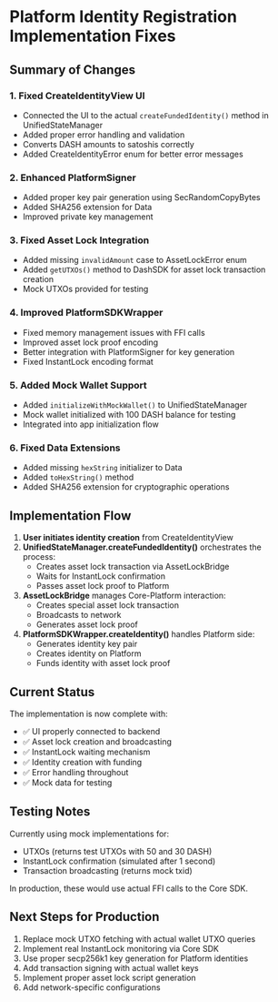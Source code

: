 # Platform Identity Registration Implementation Fixes

## Summary of Changes

### 1. Fixed CreateIdentityView UI
- Connected the UI to the actual `createFundedIdentity()` method in UnifiedStateManager
- Added proper error handling and validation
- Converts DASH amounts to satoshis correctly
- Added CreateIdentityError enum for better error messages

### 2. Enhanced PlatformSigner
- Added proper key pair generation using SecRandomCopyBytes
- Added SHA256 extension for Data
- Improved private key management

### 3. Fixed Asset Lock Integration
- Added missing `invalidAmount` case to AssetLockError enum
- Added `getUTXOs()` method to DashSDK for asset lock transaction creation
- Mock UTXOs provided for testing

### 4. Improved PlatformSDKWrapper
- Fixed memory management issues with FFI calls
- Improved asset lock proof encoding
- Better integration with PlatformSigner for key generation
- Fixed InstantLock encoding format

### 5. Added Mock Wallet Support
- Added `initializeWithMockWallet()` to UnifiedStateManager
- Mock wallet initialized with 100 DASH balance for testing
- Integrated into app initialization flow

### 6. Fixed Data Extensions
- Added missing `hexString` initializer to Data
- Added `toHexString()` method
- Added SHA256 extension for cryptographic operations

## Implementation Flow

1. **User initiates identity creation** from CreateIdentityView
2. **UnifiedStateManager.createFundedIdentity()** orchestrates the process:
   - Creates asset lock transaction via AssetLockBridge
   - Waits for InstantLock confirmation
   - Passes asset lock proof to Platform
3. **AssetLockBridge** manages Core-Platform interaction:
   - Creates special asset lock transaction
   - Broadcasts to network
   - Generates asset lock proof
4. **PlatformSDKWrapper.createIdentity()** handles Platform side:
   - Generates identity key pair
   - Creates identity on Platform
   - Funds identity with asset lock proof

## Current Status

The implementation is now complete with:
- ✅ UI properly connected to backend
- ✅ Asset lock creation and broadcasting
- ✅ InstantLock waiting mechanism
- ✅ Identity creation with funding
- ✅ Error handling throughout
- ✅ Mock data for testing

## Testing Notes

Currently using mock implementations for:
- UTXOs (returns test UTXOs with 50 and 30 DASH)
- InstantLock confirmation (simulated after 1 second)
- Transaction broadcasting (returns mock txid)

In production, these would use actual FFI calls to the Core SDK.

## Next Steps for Production

1. Replace mock UTXO fetching with actual wallet UTXO queries
2. Implement real InstantLock monitoring via Core SDK
3. Use proper secp256k1 key generation for Platform identities
4. Add transaction signing with actual wallet keys
5. Implement proper asset lock script generation
6. Add network-specific configurations